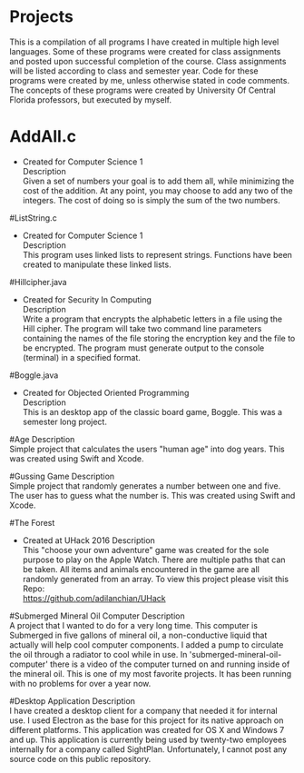 # Projects
This is a compilation of all programs I have created in multiple high level languages. Some of these programs were created for class assignments and posted upon successful completion of the course. Class assignments will be listed according to class and semester year. Code for these programs were created by me, unless otherwise stated in code comments. The concepts of these programs were created by University Of Central Florida professors, but executed by myself.<br>

# AddAll.c
- Created for Computer Science 1 <br>
Description<br>
Given a set of numbers your goal is to add them all, while minimizing the cost of 
the addition. At any point, you may choose to add any two of the integers. 
The cost of doing so is simply the sum of the two numbers.

#ListString.c
- Created for Computer Science 1 <br>
Description<br>
This program uses linked lists to represent strings. Functions have been created
to manipulate these linked lists. 

#Hillcipher.java
- Created for Security In Computing <br>
Description<br>
Write a program that encrypts the alphabetic letters in a file using the 
Hill cipher. The program will take two command line parameters containing the 
names of the file storing the encryption key and the file to be encrypted. 
The program must generate output to the console (terminal) in a specified format.

#Boggle.java
- Created for Objected Oriented Programming <br>
Description<br>
This is an desktop app of the classic board game, Boggle. This was a semester
long project.

#Age
Description<br>
Simple project that calculates the users "human age" into dog years. This was 
created using Swift and Xcode.

#Gussing Game
Description<br>
Simple project that randomly generates a number between one and five. The user
has to guess what the number is. This was created using Swift and Xcode.

#The Forest
- Created at UHack 2016
Description<br>
This "choose your own adventure" game was created for the sole purpose to play 
on the Apple Watch. There are multiple paths that can be taken. All items and 
animals encountered in the game are all randomly generated from an array. To
view this project please visit this Repo:<br>
https://github.com/adilanchian/UHack

#Submerged Mineral Oil Computer
Description<br>
A project that I wanted to do for a very long time. This computer is Submerged
in five gallons of mineral oil, a non-conductive liquid that actually will help
cool computer components. I added a pump to circulate the oil through a radiator
to cool while in use. In 'submerged-mineral-oil-computer' there is a video of
the computer turned on and running inside of the mineral oil. This is one of my 
most favorite projects. It has been running with no problems for over a year now.

#Desktop Application
Description<br>
I have created a desktop client for a company that needed it for internal use.
I used Electron as the base for this project for its native approach on different
platforms. This application was created for OS X and Windows 7 and up. This application
is currently being used by twenty-two employees internally for a company called 
SightPlan. Unfortunately, I cannot post any source code on this public repository. 